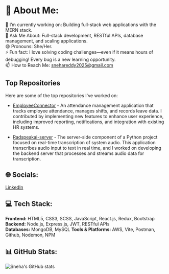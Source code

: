 # 💫 About Me:
🚀 I’m currently working on: Building full-stack web applications with the MERN stack.  
💬 Ask Me About: Full-stack development, RESTful APIs, database management, and scaling applications.  
😄 Pronouns: She/Her.  
⚡ Fun fact: I love solving coding challenges—even if it means hours of debugging! Every bug is a new learning opportunity.  
📫 How to Reach Me: [snehareddy2025@gmail.com](mailto:snehareddy2025@gmail.com)  
## Top Repositories

Here are some of the top repositories I've worked on:

- [EmployeeConnector](https://github.com/Radscribe-1/EmployeeConnector) - An attendance management application that tracks employee attendance, manages shifts, and records leave data. I contributed by implementing new features to enhance user experience, including improved reporting, notifications, and integration with existing HR systems.

- [Radspeakai-server](https://github.com/Radscribe-1/Radspeakai-server) - The server-side component of a Python project focused on real-time transcription of system audio. This application transcribes audio input to text in real time, and I worked on developing the backend server that processes and streams audio data for transcription.

## 🌐 Socials:
[LinkedIn](https://www.linkedin.com/in/sneha-reddy-080918236)
## 💻 Tech Stack:
**Frontend:** HTML5, CSS3, SCSS, JavaScript, React.js, Redux, Bootstrap  
**Backend:** Node.js, Express.js, JWT, RESTful APIs  
**Databases:** MongoDB, MySQL 
**Tools & Platforms:** AWS, Vite, Postman, Github,  Nodemon, NPM  


## 📊 GitHub Stats:
![Sneha's GitHub stats](https://github-readme-stats.vercel.app/api?username=sneha-reddy&show_icons=true&theme=radical)
